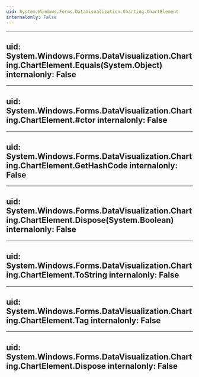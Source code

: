 ```yaml
---
uid: System.Windows.Forms.DataVisualization.Charting.ChartElement
internalonly: False
---
```


---
uid: System.Windows.Forms.DataVisualization.Charting.ChartElement.Equals(System.Object)
internalonly: False
---

---
uid: System.Windows.Forms.DataVisualization.Charting.ChartElement.#ctor
internalonly: False
---

---
uid: System.Windows.Forms.DataVisualization.Charting.ChartElement.GetHashCode
internalonly: False
---

---
uid: System.Windows.Forms.DataVisualization.Charting.ChartElement.Dispose(System.Boolean)
internalonly: False
---

---
uid: System.Windows.Forms.DataVisualization.Charting.ChartElement.ToString
internalonly: False
---

---
uid: System.Windows.Forms.DataVisualization.Charting.ChartElement.Tag
internalonly: False
---

---
uid: System.Windows.Forms.DataVisualization.Charting.ChartElement.Dispose
internalonly: False
---
